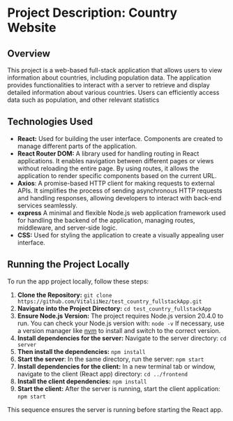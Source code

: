 # Project Description: Country Website

## Overview

This project is a web-based full-stack application that allows users to view information about countries, including population data. The application provides functionalities to interact with a server to retrieve and display detailed information about various countries. Users can efficiently access data such as population, and other relevant statistics

## Technologies Used

- **React:** Used for building the user interface. Components are created to manage different parts of the application.
- **React Router DOM:** A library used for handling routing in React applications. It enables navigation between different pages or views without reloading the entire page. By using routes, it allows the application to render specific components based on the current URL.
- **Axios**: A promise-based HTTP client for making requests to external APIs. It simplifies the process of sending asynchronous HTTP requests and handling responses, allowing developers to interact with back-end services seamlessly.
- **express** A minimal and flexible Node.js web application framework used for handling the backend of the application, managing routes, middleware, and server-side logic.
- **CSS:** Used for styling the application to create a visually appealing user interface.

## Running the Project Locally

To run the app project locally, follow these steps:

1. **Clone the Repository:**
   `git clone https://github.com/VitaliiNez/test_country_fullstackApp.git`
2. **Navigate into the Project Directory:**
   `cd test_country_fullstackApp`
3. **Ensure Node.js Version:**
   The project requires Node.js version 20.4.0 to run. You can check your Node.js version with:
   `node -v`
   If necessary, use a version manager like [nvm](https://github.com/nvm-sh/nvm/) to install and switch to the correct version.
4. **Install dependencies for the server:** Navigate to the server directory:
   `cd server`
5. **Then install the dependencies:**
   `npm install`
6. **Start the server**: In the same directory, run the server:
   `npm start`
7. **Install dependencies for the client:** In a new terminal tab or window, navigate to the client (React app) directory:
   `cd ../frontend`
8. **Install the client dependencies:**
   `npm install`
9. **Start the client:** After the server is running, start the client application:
   `npm start`

This sequence ensures the server is running before starting the React app.
